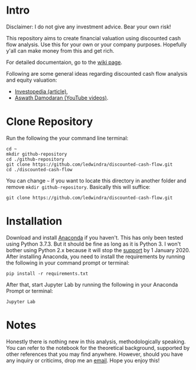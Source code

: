 # Intro
Disclaimer: I do not give any investment advice. Bear your own risk!

This repository aims to create financial valuation using discounted cash flow analysis. Use this for your own or your company purposes. Hopefully y'all can make money from this and get rich.

For detailed documentaion, go to the [wiki page](https://github.com/ledwindra/discounted-cash-flow/wiki).

Following are some general ideas regarding discounted cash flow analysis and equity valuation:
- [Investopedia (article)](https://www.investopedia.com/terms/d/dcf.asp),
- [Aswath Damodaran (YouTube videos)](https://www.youtube.com/watch?v=znmQ7oMiQrM&list=PLUkh9m2BorqnKWu0g5ZUps_CbQ-JGtbI9).

# Clone Repository

Run the following the your command line terminal:

```
cd ~
mkdir github-repository
cd ./github-repository
git clone https://github.com/ledwindra/discounted-cash-flow.git
cd ./discounted-cash-flow
```

You can change ```~``` if you want to locate this directory in another folder and remove ```mkdir github-repository```. Basically this will suffice:

```
git clone https://github.com/ledwindra/discounted-cash-flow.git
```

# Installation
Download and install [Anaconda](https://www.anaconda.com/distribution/) if you haven't. This has only been tested using Python 3.7.3. But it should be fine as long as it is Python 3. I won't bother using Python 2.x because it will stop the [support](https://pythonclock.org/) by 1 January 2020. After installing Anaconda, you need to install the requirements by running the following in your command prompt or terminal:

```
pip install -r requirements.txt
```

After that, start Jupyter Lab by running the following in your Anaconda Prompt or terminal:
```
Jupyter Lab
```

# Notes
Honestly there is nothing new in this analysis, methodologically speaking. You can refer to the notebook for the theoretical background, supported by other references that you may find anywhere. However, should you have any inquiry or criticims, drop me an [email](mailto:lukman.edwindra@gmail.com). Hope you enjoy this!
